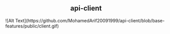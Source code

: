 
<h2 align="center">
   <strong>api-client</strong>
</h2>
<div aligh="center" >
   ![Alt Text](https://github.com/MohamedArif20091999/api-client/blob/base-features/public/client.gif)
</div>
